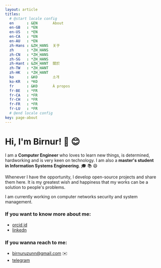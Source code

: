 ```yaml
---
layout: article
titles:
  # @start locale config
  en      : &EN       About
  en-GB   : *EN
  en-US   : *EN
  en-CA   : *EN
  en-AU   : *EN
  zh-Hans : &ZH_HANS  关于
  zh      : *ZH_HANS
  zh-CN   : *ZH_HANS
  zh-SG   : *ZH_HANS
  zh-Hant : &ZH_HANT  關於
  zh-TW   : *ZH_HANT
  zh-HK   : *ZH_HANT
  ko      : &KO       소개
  ko-KR   : *KO
  fr      : &KO       À propos
  fr-BE   : *FR
  fr-CA   : *FR
  fr-CH   : *FR
  fr-FR   : *FR
  fr-LU   : *FR
  # @end locale config
key: page-about
---
```


# Hi, I'm Birnur! :wave: :blush:

<!--
**birnuruzunn/birnuruzunn** is a ✨ _special_ ✨ repository because its `README.md` (this file) appears on your GitHub profile.

Here are some ideas to get you started:

- 🔭 I’m currently working on ...
- 🌱 I’m currently learning ...
- 👯 I’m looking to collaborate on ...
- 🤔 I’m looking for help with ...
- 💬 Ask me about ...
- 📫 How to reach me: ...
- 😄 Pronouns: ...
- ⚡ Fun fact: ...
--> 
I am a **Computer Engineer** who loves to learn new things, is determined, hardworking and is very keen on technology. I am also a **master's student in Information Systems Engineering**. :mortar_board: :books: :smile:

Whenever I have the opportunity, I develop open-source projects and share them here. It is my greatest wish and happiness that my works can be a solution to people's problems.

I am currently working on computer networks security and system management.

### If you want to know more about me:

* [orcid id ](https://orcid.org/0000-0003-3592-6121)
* [linkedn](https://tr.linkedin.com/in/birnur-uzun-546189106)

### If you wanna reach to me:

* [birnuruzunn@gmail.com](mailto:birnuruzunn@gmail.com) :envelope: 
* [telegram](https://telegram.me/birnur_zn)
